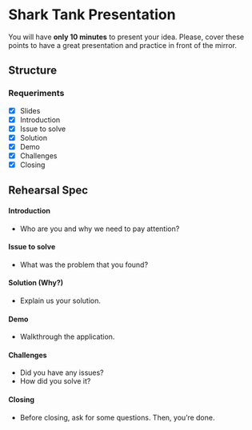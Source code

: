 # Shark Tank Presentation

You will have **only 10 minutes** to present your idea. Please, cover these points to have a great presentation and practice in front of the mirror.

## Structure

### Requeriments

 - [X] Slides
 - [X] Introduction
 - [X] Issue to solve
 - [X] Solution
 - [X] Demo
 - [X] Challenges
 - [X] Closing

## Rehearsal Spec

#### Introduction
+ Who are you and why we need to pay attention?

#### Issue to solve
+ What was the problem that you found?

#### Solution (Why?)
+ Explain us your solution.

#### Demo
+ Walkthrough the application.

#### Challenges
+ Did you have any issues?
+ How did you solve it?

#### Closing
+ Before closing, ask for some questions. Then, you’re done.
